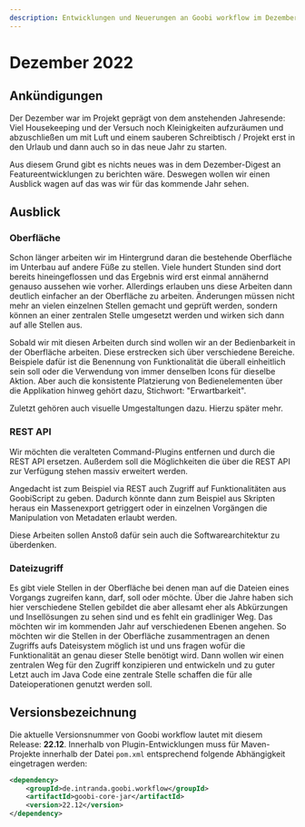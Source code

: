 ```yaml
---
description: Entwicklungen und Neuerungen an Goobi workflow im Dezember 2022
---
```


# Dezember 2022

## Ankündigungen

Der Dezember war im Projekt geprägt von dem anstehenden Jahresende: Viel Housekeeping und der Versuch noch Kleinigkeiten aufzuräumen und abzuschließen um mit Luft und einem sauberen Schreibtisch / Projekt erst in den Urlaub und dann auch so in das neue Jahr zu starten.

Aus diesem Grund gibt es nichts neues was in dem Dezember-Digest an Featureentwicklungen zu berichten wäre. Deswegen wollen wir einen Ausblick wagen auf das was wir für das kommende Jahr sehen.

## Ausblick

### Oberfläche

Schon länger arbeiten wir im Hintergrund daran die bestehende Oberfläche im Unterbau auf andere Füße zu stellen. Viele hundert Stunden sind dort bereits hineingeflossen und das Ergebnis wird erst einmal annähernd genauso aussehen wie vorher. Allerdings erlauben uns diese Arbeiten dann deutlich einfacher an der Oberfläche zu arbeiten. Änderungen müssen nicht mehr an vielen einzelnen Stellen gemacht und geprüft werden, sondern können an einer zentralen Stelle umgesetzt werden und wirken sich dann auf alle Stellen aus.

Sobald wir mit diesen Arbeiten durch sind wollen wir an der Bedienbarkeit in der Oberfläche arbeiten. Diese erstrecken sich über verschiedene Bereiche. Beispiele dafür ist die Benennung von Funktionalität die überall einheitlich sein soll oder die Verwendung von immer denselben Icons für dieselbe Aktion. Aber auch die konsistente Platzierung von Bedienelementen über die Applikation hinweg gehört dazu, Stichwort: "Erwartbarkeit".

Zuletzt gehören auch visuelle Umgestaltungen dazu. Hierzu später mehr.

### REST API

Wir möchten die veralteten Command-Plugins entfernen und durch die REST API ersetzen. Außerdem soll die Möglichkeiten die über die REST API zur Verfügung stehen massiv erweitert werden.

Angedacht ist zum Beispiel via REST auch Zugriff auf Funktionalitäten aus GoobiScript zu geben. Dadurch könnte dann zum Beispiel aus Skripten heraus ein Massenexport getriggert oder in einzelnen Vorgängen die Manipulation von Metadaten erlaubt werden.

Diese Arbeiten sollen Anstoß dafür sein auch die Softwarearchitektur zu überdenken.

### Dateizugriff

Es gibt viele Stellen in der Oberfläche bei denen man auf die Dateien eines Vorgangs zugreifen kann, darf, soll oder möchte. Über die Jahre haben sich hier verschiedene Stellen gebildet die aber allesamt eher als Abkürzungen und Insellösungen zu sehen sind und es fehlt ein gradliniger Weg. Das möchten wir im kommenden Jahr auf verschiedenen Ebenen angehen. So möchten wir die Stellen in der Oberfläche zusammentragen an denen Zugriffs aufs Dateisystem möglich ist und uns fragen wofür die Funktionalität an genau dieser Stelle benötigt wird. Dann wollen wir einen zentralen Weg für den Zugriff konzipieren und entwickeln und zu guter Letzt auch im Java Code eine zentrale Stelle schaffen die für alle Dateioperationen genutzt werden soll.

## Versionsbezeichnung

Die aktuelle Versionsnummer von Goobi workflow lautet mit diesem Release: **22.12**. Innerhalb von Plugin-Entwicklungen muss für Maven-Projekte innerhalb der Datei `pom.xml` entsprechend folgende Abhängigkeit eingetragen werden:&#x20;

```xml
<dependency>
    <groupId>de.intranda.goobi.workflow</groupId>
    <artifactId>goobi-core-jar</artifactId>
    <version>22.12</version>
</dependency>
```
